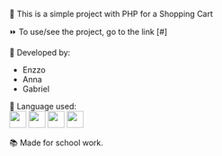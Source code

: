 📖 This is a simple project with PHP for a Shopping Cart

⏩ To use/see the project, go to the link [#]

👥 Developed by:
- Enzzo
- Anna
- Gabriel

🔗 Language used:
<br>
<img src="https://cdn.jsdelivr.net/gh/devicons/devicon@latest/icons/html5/html5-original.svg" height="30px"/>
<img src="https://cdn.jsdelivr.net/gh/devicons/devicon@latest/icons/css3/css3-original.svg" height="30px"/>
<img src="https://cdn.jsdelivr.net/gh/devicons/devicon@latest/icons/php/php-original.svg" height="30px"/>
<img src="https://cdn.jsdelivr.net/gh/devicons/devicon@latest/icons/javascript/javascript-original.svg" height="30px"/>

📚 Made for school work.
